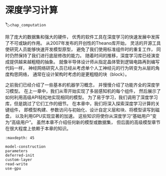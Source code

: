 # 深度学习计算
:label:`chap_computation`

除了庞大的数据集和强大的硬件，
优秀的软件工具在深度学习的快速发展中发挥了不可或缺的作用。
从2007年发布的开创性的Theano库开始，
灵活的开源工具使研究人员能够快速开发模型原型，
避免了我们使用标准组件时的重复工作，
同时仍然保持了我们进行底层修改的能力。
随着时间的推移，深度学习库已经演变成提供越来越粗糙的抽象。
就像半导体设计师从指定晶体管到逻辑电路再到编写代码一样，
神经网络研究人员已经从考虑单个人工神经元的行为转变为从层的角度构思网络，
通常在设计架构时考虑的是更粗糙的块（block）。

之前我们已经介绍了一些基本的机器学习概念，
并慢慢介绍了功能齐全的深度学习模型。
在上一章中，我们从零开始实现了多层感知机的每个组件，
然后展示了如何利用高级API轻松地实现相同的模型。
为了易于学习，我们调用了深度学习库，但是跳过了它们工作的细节。
在本章中，我们将深入探索深度学习计算的关键组件，
即模型构建、参数访问与初始化、设计自定义层和块、将模型读写到磁盘，
以及利用GPU实现显著的加速。
这些知识将使你从深度学习“基础用户”变为“高级用户”。
虽然本章不介绍任何新的模型或数据集，
但后面的高级模型章节在很大程度上依赖于本章的知识。

```toc
:maxdepth: 45

model-construction
parameters
deferred-init
custom-layer
read-write
use-gpu
```
